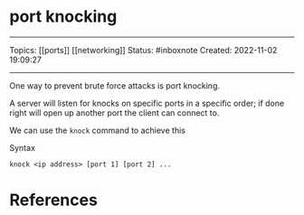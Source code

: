 # port knocking
---
Topics: [[ports]] [[networking]]
Status: #inboxnote
Created: 2022-11-02 19:09:27

---

One way to prevent brute force attacks is port knocking.

A server will listen for knocks on specific ports in a specific order; if done right will open up another port the client can connect to.

We can use the `knock` command to achieve this

Syntax

`knock <ip address> [port 1] [port 2] ...`

# References
